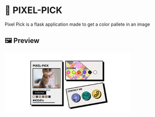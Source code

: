 # 🧠 PIXEL-PICK

Pixel Pick is a flask application made to get a color pallete in an image

## 🖼️ Preview

<p style="display: flex; text-align:center">
  <img src="./res/pixel_pic.png" alt="Project Screenshot" width="400px">
</p>
